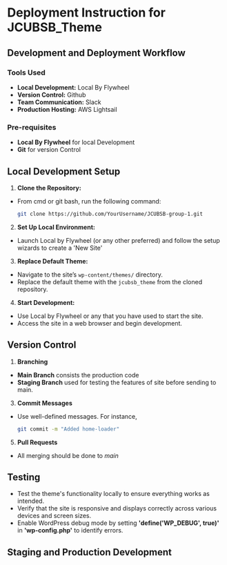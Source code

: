 # Deployment Instruction for JCUBSB_Theme
## Development and Deployment Workflow
### Tools Used
- **Local Development:** Local By Flywheel
- **Version Control:** Github
- **Team Communication:** Slack
- **Production Hosting:** AWS Lightsail
### Pre-requisites
- **Local By Flywheel** for local Development
- **Git** for version Control
## Local Development Setup
1. **Clone the Repository:**
- From cmd or git bash, run the following command:
  ```bash
  git clone https://github.com/YourUsername/JCUBSB-group-1.git
  ```
2. **Set Up Local Environment:**
- Launch Local by Flywheel (or any other preferred) and follow the setup wizards to create a 'New Site'
     
3. **Replace Default Theme:**
- Navigate to the site’s `wp-content/themes/` directory.
- Replace the default theme with the `jcubsb_theme` from the cloned repository.

4. **Start Development:**
- Use Local by Flywheel or any that you have used to start the site.
- Access the site in a web browser and begin development.

## Version Control
1. **Branching**
- **Main Branch** consists the production code
- **Staging Branch** used for testing the features of site before sending to main.

3. **Commit Messages**
- Use well-defined messages. For instance,
  ```bash
  git commit -m "Added home-loader"
  ```
5. **Pull Requests**
- All merging should be done to *main*

## Testing
- Test the theme's functionality locally to ensure everything works as intended.
- Verify that the site is responsive and displays correctly across various devices and screen sizes.
- Enable WordPress debug mode by setting **'define('WP_DEBUG', true)'** in **'wp-config.php'** to identify errors.

## Staging and Production Development
